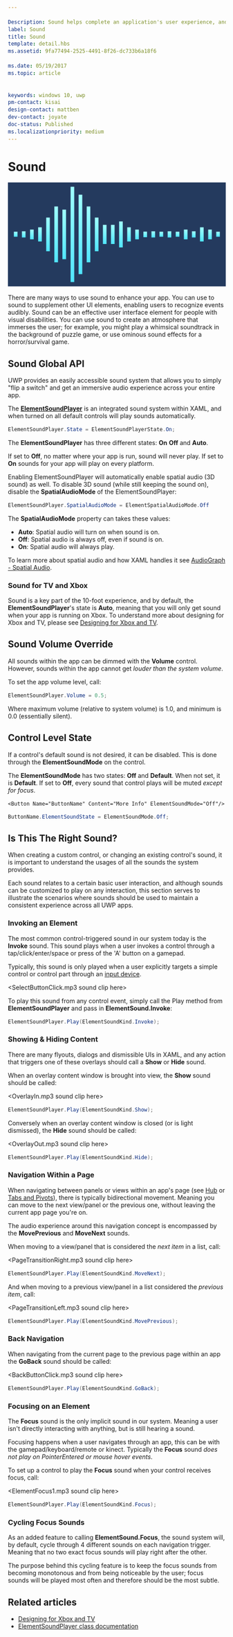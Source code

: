 ```yaml
---

Description: Sound helps complete an application's user experience, and gives them that extra audio edge they need to match the feel of Windows across all platforms.
label: Sound
title: Sound
template: detail.hbs
ms.assetid: 9fa77494-2525-4491-8f26-dc733b6a18f6

ms.date: 05/19/2017
ms.topic: article


keywords: windows 10, uwp
pm-contact: kisai
design-contact: mattben
dev-contact: joyate
doc-status: Published
ms.localizationpriority: medium
---
```


# Sound

![hero image](images/header-sound.svg)

There are many ways to use sound to enhance your app. You can use to sound to supplement other UI elements, enabling users to recognize events audibly. Sound can be an effective user interface element for people with visual disabilities. You can use sound to create an atmosphere that immerses the user; for example, you might play a whimsical soundtrack in the background of puzzle game, or use ominous sound effects for a horror/survival game.

## Sound Global API

UWP provides an easily accessible sound system that allows you to simply "flip a switch" and get an immersive audio experience across your entire app.

The [**ElementSoundPlayer**](https://docs.microsoft.com/en-us/uwp/api/windows.ui.xaml.elementsoundplayer) is an integrated sound system within XAML, and when turned on all default controls will play sounds automatically.
```C#
ElementSoundPlayer.State = ElementSoundPlayerState.On;
```
The **ElementSoundPlayer** has three different states: **On** **Off** and **Auto**.

If set to **Off**, no matter where your app is run, sound will never play. If set to **On** sounds for your app will play on every platform.

Enabling ElementSoundPlayer will automatically enable spatial audio (3D sound) as well. To disable 3D sound (while still keeping the sound on), disable the **SpatialAudioMode** of the ElementSoundPlayer: 

```C#
ElementSoundPlayer.SpatialAudioMode = ElementSpatialAudioMode.Off
```

The **SpatialAudioMode** property can takes these values: 
- **Auto**: Spatial audio will turn on when sound is on. 
- **Off**: Spatial audio is always off, even if sound is on.
- **On**: Spatial audio will always play.

To learn more about spatial audio and how XAML handles it see [AudioGraph - Spatial Audio](/windows/uwp/audio-video-camera/audio-graphs#spatial-audio).

### Sound for TV and Xbox

Sound is a key part of the 10-foot experience, and by default, the **ElementSoundPlayer**'s state is **Auto**, meaning that you will only get sound when your app is running on Xbox.
To understand more about designing for Xbox and TV, please see [Designing for Xbox and TV](http://go.microsoft.com/fwlink/?LinkId=760736).

## Sound Volume Override

All sounds within the app can be dimmed with the **Volume** control. However, sounds within the app cannot get *louder than the system volume*.

To set the app volume level, call:
```C#
ElementSoundPlayer.Volume = 0.5;
```
Where maximum volume (relative to system volume) is 1.0, and minimum is 0.0 (essentially silent).

## Control Level State

If a control's default sound is not desired, it can be disabled. This is done through the **ElementSoundMode** on the control.

The **ElementSoundMode** has two states: **Off** and **Default**. When not set, it is **Default**. If set to **Off**, every sound that control plays will be muted *except for focus*.

```XAML
<Button Name="ButtonName" Content="More Info" ElementSoundMode="Off"/>
```

```C#
ButtonName.ElementSoundState = ElementSoundMode.Off;
```

## Is This The Right Sound?

When creating a custom control, or changing an existing control's sound, it is important to understand the usages of all the sounds the system provides.

Each sound relates to a certain basic user interaction, and although sounds can be customized to play on any interaction, this section serves to illustrate the scenarios where sounds should be used to maintain a consistent experience across all UWP apps.

### Invoking an Element

The most common control-triggered sound in our system today is the **Invoke** sound. This sound plays when a user invokes a control through a tap/click/enter/space or press of the 'A' button on a gamepad.

Typically, this sound is only played when a user explicitly targets a simple control or control part through an [input device](../input/index.md).

<SelectButtonClick.mp3 sound clip here>

To play this sound from any control event, simply call the Play method from **ElementSoundPlayer** and pass in **ElementSound.Invoke**:
```C#
ElementSoundPlayer.Play(ElementSoundKind.Invoke);
```

### Showing & Hiding Content

There are many flyouts, dialogs and dismissible UIs in XAML, and any action that triggers one of these overlays should call a **Show** or **Hide** sound.

When an overlay content window is brought into view, the **Show** sound should be called:

<OverlayIn.mp3 sound clip here>

```C#
ElementSoundPlayer.Play(ElementSoundKind.Show);
```
Conversely when an overlay content window is closed (or is light dismissed), the **Hide** sound should be called:

<OverlayOut.mp3 sound clip here>

```C#
ElementSoundPlayer.Play(ElementSoundKind.Hide);
```
### Navigation Within a Page

When navigating between panels or views within an app's page (see [Hub](../controls-and-patterns/hub.md) or [Tabs and Pivots](../controls-and-patterns/tabs-pivot.md)), there is typically bidirectional movement. Meaning you can move to the next view/panel or the previous one, without leaving the current app page you're on.

The audio experience around this navigation concept is encompassed by the **MovePrevious** and **MoveNext** sounds.

When moving to a view/panel that is considered the *next item* in a list, call:

<PageTransitionRight.mp3 sound clip here>

```C#
ElementSoundPlayer.Play(ElementSoundKind.MoveNext);
```
And when moving to a previous view/panel in a list considered the *previous item*, call:

<PageTransitionLeft.mp3 sound clip here>

```C#
ElementSoundPlayer.Play(ElementSoundKind.MovePrevious);
```
### Back Navigation

When navigating from the current page to the previous page within an app the **GoBack** sound should be called:

<BackButtonClick.mp3 sound clip here>

```C#
ElementSoundPlayer.Play(ElementSoundKind.GoBack);
```
### Focusing on an Element

The **Focus** sound is the only implicit sound in our system. Meaning a user isn't directly interacting with anything, but is still hearing a sound.

Focusing happens when a user navigates through an app, this can be with the gamepad/keyboard/remote or kinect. Typically the **Focus** sound *does not play on PointerEntered or mouse hover events*.

To set up a control to play the **Focus** sound when your control receives focus, call:

<ElementFocus1.mp3 sound clip here>

```C#
ElementSoundPlayer.Play(ElementSoundKind.Focus);
```
### Cycling Focus Sounds

As an added feature to calling **ElementSound.Focus**, the sound system will, by default, cycle through 4 different sounds on each navigation trigger. Meaning that no two exact focus sounds will play right after the other.

The purpose behind this cycling feature is to keep the focus sounds from becoming monotonous and from being noticeable by the user; focus sounds will be played most often and therefore should be the most subtle.

## Related articles

* [Designing for Xbox and TV](http://go.microsoft.com/fwlink/?LinkId=760736)
* [ElementSoundPlayer class documentation](https://docs.microsoft.com/en-us/uwp/api/windows.ui.xaml.elementsoundplayer)
